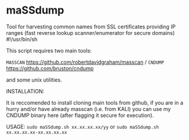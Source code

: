 # maSSdump
Tool for harvesting common names from SSL certificates providing IP ranges (fast reverse lookup scanner/enumerator for secure domains) 
#!/usr/bin/sh

This script requires two main tools:

`MASSCAN` https://github.com/robertdavidgraham/masscan /
`CNDUMP` https://github.com/bruston/cndump 

and some unix utilities.

INSTALLATION:

It is reccomended to install cloning main tools from github,
if you are in a hurry and/or have already masscan (i.e. from KALI) you can use my CNDUMP binary here (after flagging it secure for execution).



USAGE: `sudo maSSdump.sh xx.xx.xx.xx/yy` or `sudo maSSdump.sh xx.xx.xx.xx-xx.xx.xx.xx` 


